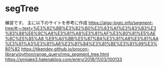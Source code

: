 # segTree
練習です。
主に以下のサイトを参考に作成
https://algo-logic.info/segment-tree/#:~:text=%E3%82%BB%E3%82%B0%E3%83%A1%E3%83%B3%E3%83%88%E6%9C%A8%E3%81%A8%E3%81%AF%E3%80%81%E5%AE%8C%E5%85%A8,%E9%A0%BB%E5%87%BA%E3%81%A8%E3%81%AA%E3%81%A3%E3%81%A6%E3%81%84%E3%81%BE%E3%81%99%E3%80%82
https://tjkendev.github.io/procon-library/python/range_query/rmq_segment_tree.html
https://smijake3.hatenablog.com/entry/2018/11/03/100133
